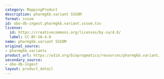 ```yaml
---
category: MappingProduct
description: pharmgkb.variant SSSOM
format: sssom
id: obo-db-ingest.pharmgkb.variant.sssom.tsv
license:
  id: https://creativecommons.org/licenses/by-sa/4.0/
  label: CC-BY-SA-4.0
name: pharmgkb.variant SSSOM
original_source:
- pharmgkb.variants
product_url: https://w3id.org/biopragmatics/resources/pharmgkb.variant/pharmgkb.variant.sssom.tsv
secondary_source:
- obo-db-ingest
layout: product_detail
---
```

